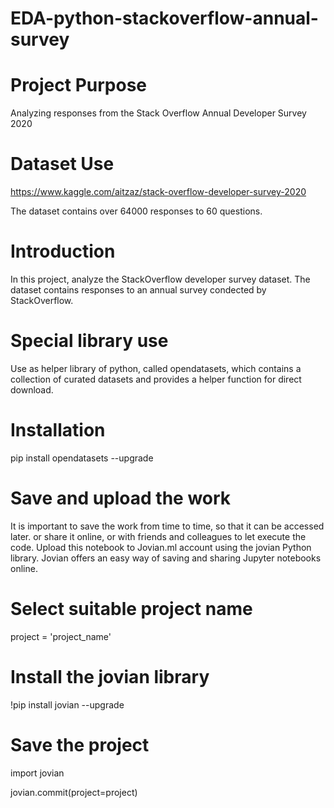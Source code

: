 # EDA-python-stackoverflow-annual-survey

# Project Purpose
Analyzing responses from the Stack Overflow Annual Developer Survey 2020

# Dataset Use
https://www.kaggle.com/aitzaz/stack-overflow-developer-survey-2020

The dataset contains over 64000 responses to 60 questions. 

# Introduction
In this project, analyze the StackOverflow developer survey dataset. The dataset contains responses to an annual survey condected by StackOverflow.

# Special library use
Use as helper library of python, called opendatasets, which contains a collection of curated datasets and provides a helper function for direct download.

# Installation
pip install opendatasets --upgrade 

# Save and upload the work

It is important to save the work from time to time, so that it can be accessed later. or share it online, or with friends and colleagues to let execute the code. Upload this notebook to Jovian.ml account using the jovian Python library. Jovian offers an easy way of saving and sharing Jupyter notebooks online.

# Select suitable project name
project = 'project_name'

# Install the jovian library
!pip install jovian --upgrade

# Save the project
import jovian

jovian.commit(project=project)
